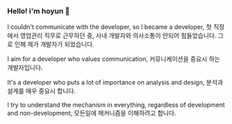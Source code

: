 ### Hello! i'm hoyun 👋

I couldn't communicate with the developer, so I became a developer, 첫 직장에서 영업관리 직무로 근무하던 중, 사내 개발자와 의사소통이 안되어 힘들었습니다. 그로 인해 제가 개발자가 되었습니다.

I aim for a developer who values communication, 커뮤니케이션을 중요시 하는 개발자입니다.

It's a developer who puts a lot of importance on analysis and design, 분석과 설계를 매우 중요시 합니다.

I try to understand the mechanism in everything, regardless of development and non-development, 모든일에 메커니즘을 이해하려고 합니다.


<!--
**HoyunL/HoyunL** is a ✨ _special_ ✨ repository because its `README.md` (this file) appears on your GitHub profile.

Here are some ideas to get you started:

- 🔭 I’m currently working on ...
- 🌱 I’m currently learning ...
- 👯 I’m looking to collaborate on ...
- 🤔 I’m looking for help with ...
- 💬 Ask me about ...
- 📫 How to reach me: ...
- 😄 Pronouns: ...
- ⚡ Fun fact: ...
-->
